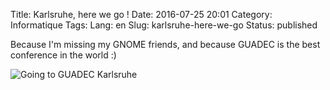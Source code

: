 Title: Karlsruhe, here we go !
Date: 2016-07-25 20:01
Category: Informatique
Tags:
Lang: en
Slug: karlsruhe-here-we-go
Status: published

Because I'm missing my GNOME friends, and because GUADEC is the best conference in the world :)

![Going  to GUADEC
Karlsruhe](https://2016.guadec.org/wp-content/uploads/2016/04/badge-goingto.png)
